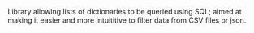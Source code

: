 Library allowing lists of dictionaries to be queried using SQL; aimed at making it easier and more intuititive to filter data from CSV files or json.
